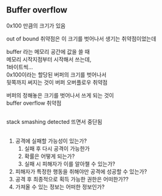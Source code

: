 ## Buffer overflow

0x100 만큼의 크기가 있음

out of bound 취약점은 이 크기를 벗어나서 생기는 취약점이었는데

buffer 라는 메모리 공간에 값을 쓸 때   
메모리 시작지점부터 시작해서 쓰는데,    
1바이트씩...    
0x100이라는 할당된 버퍼의 크기를 벗어나서    
뒷쪽까지 써지는 것이 버퍼 오버플로우 취약점    

버퍼의 정해놓은 크기를 벗어나서 쓰게 되는 것이    
buffer overflow 취약점

## 
stack smashing detected 뜨면서 중단됨


##
1. 공격에 실패할 가능성이 있는가?
    1. 실패 후 다시 공격이 가능한가
    2. 확률은 어떻게 되는가?
    3. 실패 시 피해자가 이를 알아챌 수 있는가?
2. 피해자가 특정한 행동을 취해야만 공격에 성공할 수 있는가?
3. 공격 후 최종적으로 획득 가능한 권한은 어떠한가??
4. 가져올 수 있는 정보는 어떠한 정보인가?
